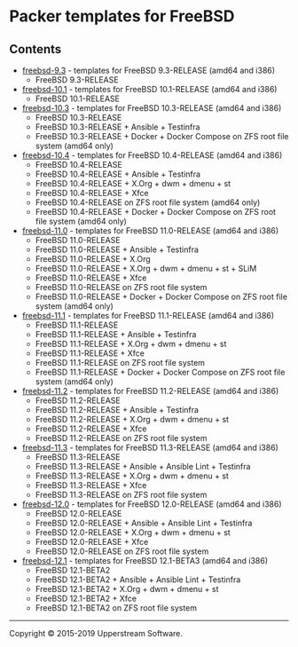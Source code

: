 # Packer templates for FreeBSD

## Contents

* [freebsd-9.3](freebsd-9.3/README.mdown) - templates for FreeBSD 9.3-RELEASE (amd64 and i386)
    * FreeBSD 9.3-RELEASE
* [freebsd-10.1](freebsd-10.1/README.mdown) - templates for FreeBSD 10.1-RELEASE (amd64 and i386)
    * FreeBSD 10.1-RELEASE
* [freebsd-10.3](freebsd-10.3/README.mdown) - templates for FreeBSD 10.3-RELEASE (amd64 and i386)
    * FreeBSD 10.3-RELEASE
    * FreeBSD 10.3-RELEASE + Ansible + Testinfra
    * FreeBSD 10.3-RELEASE + Docker + Docker Compose on ZFS root file system (amd64 only)
* [freebsd-10.4](freebsd-10.4/README.mdown) - templates for FreeBSD 10.4-RELEASE (amd64 and i386)
    * FreeBSD 10.4-RELEASE
    * FreeBSD 10.4-RELEASE + Ansible + Testinfra
    * FreeBSD 10.4-RELEASE + X.Org + dwm + dmenu + st
    * FreeBSD 10.4-RELEASE + Xfce
    * FreeBSD 10.4-RELEASE on ZFS root file system (amd64 only)
    * FreeBSD 10.4-RELEASE + Docker + Docker Compose on ZFS root file system (amd64 only)
* [freebsd-11.0](freebsd-11.0/README.mdown) - templates for FreeBSD 11.0-RELEASE (amd64 and i386)
    * FreeBSD 11.0-RELEASE
    * FreeBSD 11.0-RELEASE + Ansible + Testinfra
    * FreeBSD 11.0-RELEASE + X.Org
    * FreeBSD 11.0-RELEASE + X.Org + dwm + dmenu + st + SLiM
    * FreeBSD 11.0-RELEASE + Xfce
    * FreeBSD 11.0-RELEASE on ZFS root file system
    * FreeBSD 11.0-RELEASE + Docker + Docker Compose on ZFS root file system (amd64 only)
* [freebsd-11.1](freebsd-11.1/README.mdown) - templates for FreeBSD 11.1-RELEASE (amd64 and i386)
    * FreeBSD 11.1-RELEASE
    * FreeBSD 11.1-RELEASE + Ansible + Testinfra
    * FreeBSD 11.1-RELEASE + X.Org + dwm + dmenu + st
    * FreeBSD 11.1-RELEASE + Xfce
    * FreeBSD 11.1-RELEASE on ZFS root file system
    * FreeBSD 11.1-RELEASE + Docker + Docker Compose on ZFS root file system (amd64 only)
* [freebsd-11.2](freebsd-11.2/README.mdown) - templates for FreeBSD 11.2-RELEASE (amd64 and i386)
    * FreeBSD 11.2-RELEASE
    * FreeBSD 11.2-RELEASE + Ansible + Testinfra
    * FreeBSD 11.2-RELEASE + X.Org + dwm + dmenu + st
    * FreeBSD 11.2-RELEASE + Xfce
    * FreeBSD 11.2-RELEASE on ZFS root file system
* [freebsd-11.3](freebsd-11.3/README.mdown) - templates for FreeBSD 11.3-RELEASE (amd64 and i386)
    * FreeBSD 11.3-RELEASE
    * FreeBSD 11.3-RELEASE + Ansible + Ansible Lint + Testinfra
    * FreeBSD 11.3-RELEASE + X.Org + dwm + dmenu + st
    * FreeBSD 11.3-RELEASE + Xfce
    * FreeBSD 11.3-RELEASE on ZFS root file system
* [freebsd-12.0](freebsd-12.0/README.mdown) - templates for FreeBSD 12.0-RELEASE (amd64 and i386)
    * FreeBSD 12.0-RELEASE
    * FreeBSD 12.0-RELEASE + Ansible + Ansible Lint + Testinfra
    * FreeBSD 12.0-RELEASE + X.Org + dwm + dmenu + st
    * FreeBSD 12.0-RELEASE + Xfce
    * FreeBSD 12.0-RELEASE on ZFS root file system
* [freebsd-12.1](freebsd-12.1/README.mdown) - templates for FreeBSD 12.1-BETA3 (amd64 and i386)
    * FreeBSD 12.1-BETA2
    * FreeBSD 12.1-BETA2 + Ansible + Ansible Lint + Testinfra
    * FreeBSD 12.1-BETA2 + X.Org + dwm + dmenu + st
    * FreeBSD 12.1-BETA2 + Xfce
    * FreeBSD 12.1-BETA2 on ZFS root file system

- - -

Copyright &copy; 2015-2019 Upperstream Software.
